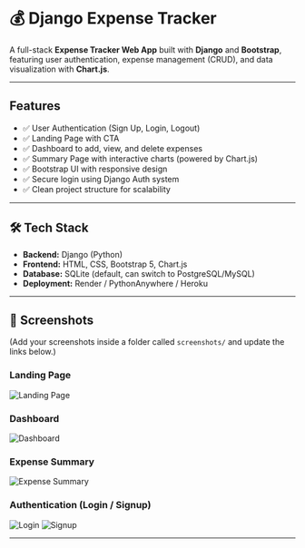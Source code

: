 # 💰 Django Expense Tracker

A full-stack **Expense Tracker Web App** built with **Django** and **Bootstrap**, featuring user authentication, expense management (CRUD), and data visualization with **Chart.js**.  

---

##  Features

- ✅ User Authentication (Sign Up, Login, Logout)  
- ✅ Landing Page with CTA  
- ✅ Dashboard to add, view, and delete expenses  
- ✅ Summary Page with interactive charts (powered by Chart.js)  
- ✅ Bootstrap UI with responsive design  
- ✅ Secure login using Django Auth system  
- ✅ Clean project structure for scalability  

---

## 🛠️ Tech Stack

- **Backend:** Django (Python)  
- **Frontend:** HTML, CSS, Bootstrap 5, Chart.js  
- **Database:** SQLite (default, can switch to PostgreSQL/MySQL)  
- **Deployment:** Render / PythonAnywhere / Heroku  

---

## 📸 Screenshots

(Add your screenshots inside a folder called `screenshots/` and update the links below.)

### Landing Page  
![Landing Page](screenshots/landing.png)

### Dashboard  
![Dashboard](screenshots/dashboard.png)
### Expense Summary  
![Expense Summary](screenshots/summary.png)

### Authentication (Login / Signup)  
![Login](screenshots/login.png)
![Signup](screenshots/signup.png)

---

